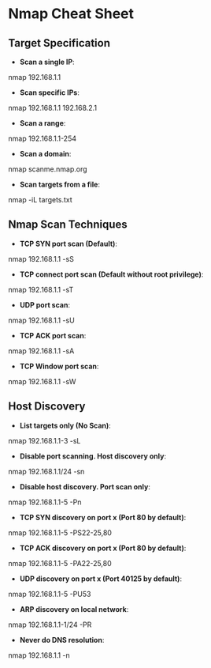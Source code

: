 # Nmap Cheat Sheet

## Target Specification

- **Scan a single IP**:

nmap 192.168.1.1


- **Scan specific IPs**:

nmap 192.168.1.1 192.168.2.1


- **Scan a range**:

nmap 192.168.1.1-254


- **Scan a domain**:

nmap scanme.nmap.org


- **Scan targets from a file**:

nmap -iL targets.txt


## Nmap Scan Techniques

- **TCP SYN port scan (Default)**:

nmap 192.168.1.1 -sS


- **TCP connect port scan (Default without root privilege)**:

nmap 192.168.1.1 -sT


- **UDP port scan**:

nmap 192.168.1.1 -sU


- **TCP ACK port scan**:

nmap 192.168.1.1 -sA


- **TCP Window port scan**:

nmap 192.168.1.1 -sW


## Host Discovery

- **List targets only (No Scan)**:

nmap 192.168.1.1-3 -sL


- **Disable port scanning. Host discovery only**:

nmap 192.168.1.1/24 -sn


- **Disable host discovery. Port scan only**:

nmap 192.168.1.1-5 -Pn


- **TCP SYN discovery on port x (Port 80 by default)**:

nmap 192.168.1.1-5 -PS22-25,80


- **TCP ACK discovery on port x (Port 80 by default)**:

nmap 192.168.1.1-5 -PA22-25,80


- **UDP discovery on port x (Port 40125 by default)**:

nmap 192.168.1.1-5 -PU53


- **ARP discovery on local network**:

nmap 192.168.1.1-1/24 -PR


- **Never do DNS resolution**:

nmap 192.168.1.1 -n
